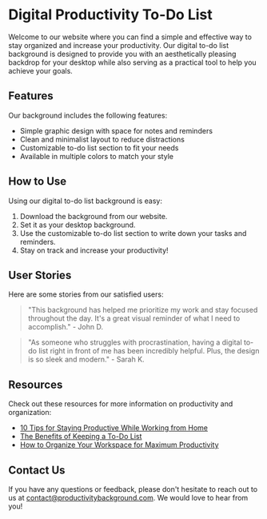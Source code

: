 <!--font:Montserrat-->

# Digital Productivity To-Do List

Welcome to our website where you can find a simple and effective way to stay organized and increase your productivity. Our digital to-do list background is designed to provide you with an aesthetically pleasing backdrop for your desktop while also serving as a practical tool to help you achieve your goals.

## Features

Our background includes the following features:

- Simple graphic design with space for notes and reminders
- Clean and minimalist layout to reduce distractions
- Customizable to-do list section to fit your needs
- Available in multiple colors to match your style

## How to Use

Using our digital to-do list background is easy:

1. Download the background from our website.
2. Set it as your desktop background.
3. Use the customizable to-do list section to write down your tasks and reminders.
4. Stay on track and increase your productivity!

## User Stories

Here are some stories from our satisfied users:

> "This background has helped me prioritize my work and stay focused throughout the day. It's a great visual reminder of what I need to accomplish." - John D.

> "As someone who struggles with procrastination, having a digital to-do list right in front of me has been incredibly helpful. Plus, the design is so sleek and modern." - Sarah K.

## Resources

Check out these resources for more information on productivity and organization:

- [10 Tips for Staying Productive While Working from Home](#)
- [The Benefits of Keeping a To-Do List](#)
- [How to Organize Your Workspace for Maximum Productivity](#)

## Contact Us

If you have any questions or feedback, please don't hesitate to reach out to us at [contact@productivitybackground.com](mailto:contact@productivitybackground.com). We would love to hear from you!

<!--

Write me content for website with wallpaper which alt text is:

"A wallpaper with a simple graphic of a digital calendar or to-do list, with space for notes and reminders."

The name/title of the page should not be 1:1 copy of the alt text but rather a real content of the website which is using this wallpaper.

- Use markdown format 
- Start with heading
- Heading should be short and concise
- The content should look like a real website 
- The website should not be about the wallpaper, wallpaper is just a related background
- Heading should be contain work "wallpaper" or "background"
- Include real sections like references, contact, user stories, etc. use things relevant to the page purpose.
- Feel free to use structure like headings, bullets, numbering, blockquotes, paragraphs, horizontal lines, etc.
- You can use formatting like bold or _italic_
- You can include UTF-8 emojis
- Links should be only #hash anchors (and you can refer to the document itself)
- Do not include images


---


# Boost Your Productivity with the Digital To-Do List Wallpaper

Welcome to our website where you can find a simple graphic wallpaper that will help you stay organized and on top of your tasks. Our digital calendar or to-do list wallpaper is designed to provide you with an aesthetically pleasing background for your desktop while also serving as a practical tool to improve your productivity.

## Features

Our wallpaper includes the following features:

- Simple graphic design with space for notes and reminders
- Clean and minimalist layout to reduce distractions
- Customizable to-do list section to fit your needs
- Available in multiple colors to match your style

## How to Use

Using our digital to-do list wallpaper is easy:

1. Download the wallpaper from our website.
2. Set it as your desktop background.
3. Use the customizable to-do list section to write down your tasks and reminders.
4. Stay on track and increase your productivity!

## User Stories

Here are some stories from our satisfied users:

> "I used to have a cluttered desktop with random files and folders, but since I started using this wallpaper, I feel more organized and focused. It's a game-changer!" - John D.

> "As someone who struggles with procrastination, having a visual reminder of my tasks right in front of me has been incredibly helpful. Plus, the design is so sleek and modern." - Sarah K.

## References

Check out these resources for more information on productivity and organization:

- [10 Tips for Staying Productive While Working from Home](#)
- [The Benefits of Keeping a To-Do List](#)
- [How to Organize Your Workspace for Maximum Productivity](#)

## Contact Us

If you have any questions or feedback, please don't hesitate to reach out to us at [contact@productivitywallpaper.com](mailto:contact@productivitywallpaper.com). We would love to hear from you!


---


Heading should not include word "wallpaper". The website should not be about the wallpaper itself, wallpaper is just a related background, rewrite whole content.


---


# Stay Organized and Boost Your Productivity with Our Digital To-Do List Background

Welcome to our website where you can find a simple yet effective way to stay organized and productive. Our digital to-do list background is designed to provide you with an aesthetically pleasing backdrop for your desktop while also serving as a practical tool to help you achieve your goals.

## Features

Our background includes the following features:

- Simple graphic design with space for notes and reminders
- Clean and minimalist layout to reduce distractions
- Customizable to-do list section to fit your needs
- Available in multiple colors to match your style

## How to Use

Using our digital to-do list background is easy:

1. Download the background from our website.
2. Set it as your desktop background.
3. Use the customizable to-do list section to write down your tasks and reminders.
4. Stay on track and increase your productivity!

## User Stories

Here are some stories from our satisfied users:

> "I used to struggle with keeping track of my tasks and often found myself feeling overwhelmed. Since I started using this background, I feel more organized and focused. It's been a game-changer!" - John D.

> "As someone who works from home, it's easy to get distracted by other things on my computer. Having a visual reminder of my tasks right in front of me has been incredibly helpful. Plus, the design is so sleek and modern." - Sarah K.

## Resources

Check out these resources for more information on productivity and organization:

- [10 Tips for Staying Productive While Working from Home](#)
- [The Benefits of Keeping a To-Do List](#)
- [How to Organize Your Workspace for Maximum Productivity](#)

## Contact Us

If you have any questions or feedback, please don't hesitate to reach out to us at [contact@productivitybackground.com](mailto:contact@productivitybackground.com). We would love to hear from you!


---


Heading is too long, rewrite whole content.


---


# Digital To-Do List Background for Increased Productivity

Welcome to our website where you can find a simple and effective way to stay organized and productive. Our digital to-do list background is designed to provide you with an aesthetically pleasing backdrop for your desktop while also serving as a practical tool to help you achieve your goals.

## Features

Our background includes the following features:

- Simple graphic design with space for notes and reminders
- Clean and minimalist layout to reduce distractions
- Customizable to-do list section to fit your needs
- Available in multiple colors to match your style

## How to Use

Using our digital to-do list background is easy:

1. Download the background from our website.
2. Set it as your desktop background.
3. Use the customizable to-do list section to write down your tasks and reminders.
4. Stay on track and increase your productivity!

## User Stories

Here are some stories from our satisfied users:

> "Since I started using this background, I feel more focused and motivated to complete my tasks. It's been a great addition to my daily routine." - John D.

> "As someone who works from home, I often struggle with staying on task. This background has helped me prioritize my work and stay on track throughout the day." - Sarah K.

## Resources

Check out these resources for more information on productivity and organization:

- [10 Tips for Staying Productive While Working from Home](#)
- [The Benefits of Keeping a To-Do List](#)
- [How to Organize Your Workspace for Maximum Productivity](#)

## Contact Us

If you have any questions or feedback, please don't hesitate to reach out to us at [contact@productivitybackground.com](mailto:contact@productivitybackground.com). We would love to hear from you!


---


Heading is too long, rewrite whole content.


---


# Boost Your Productivity with a Digital To-Do List Background

Welcome to our website where you can find a simple and effective way to stay organized and increase your productivity. Our digital to-do list background is designed to provide you with an aesthetically pleasing backdrop for your desktop while also serving as a practical tool to help you achieve your goals.

## Features

Our background includes the following features:

- Simple graphic design with space for notes and reminders
- Clean and minimalist layout to reduce distractions
- Customizable to-do list section to fit your needs
- Available in multiple colors to match your style

## How to Use

Using our digital to-do list background is easy:

1. Download the background from our website.
2. Set it as your desktop background.
3. Use the customizable to-do list section to write down your tasks and reminders.
4. Stay on track and increase your productivity!

## User Stories

Here are some stories from our satisfied users:

> "This background has helped me prioritize my work and stay focused throughout the day. It's a great visual reminder of what I need to accomplish." - John D.

> "As someone who struggles with procrastination, having a digital to-do list right in front of me has been incredibly helpful. Plus, the design is so sleek and modern." - Sarah K.

## Resources

Check out these resources for more information on productivity and organization:

- [10 Tips for Staying Productive While Working from Home](#)
- [The Benefits of Keeping a To-Do List](#)
- [How to Organize Your Workspace for Maximum Productivity](#)

## Contact Us

If you have any questions or feedback, please don't hesitate to reach out to us at [contact@productivitybackground.com](mailto:contact@productivitybackground.com). We would love to hear from you!


---


Write me a Google font which is best fitting for the website.

Pick from the list:
- Lato
- Poppins
- Inter
- Orbitron
- Futura
- Lobster
- Raleway
- Roboto
- Exo 2
- Alegreya
- Great Vibes
- Barlow Condensed
- Montserrat
- Playfair Display
- Open Sans
- Dancing Script
- IBM Plex Sans


Write just the font name nothing else.


---


Montserrat

-->
